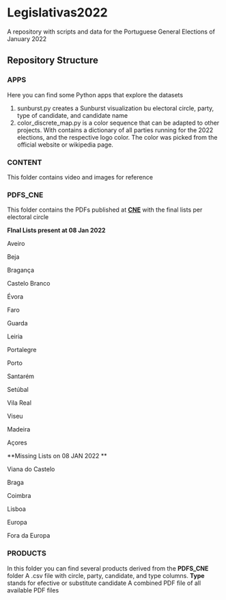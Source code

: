 # Legislativas2022
A repository with scripts and data for the Portuguese General Elections of January 2022

## Repository Structure

### APPS 
Here you can find some Python apps that explore the datasets

1. sunburst.py creates a Sunburst visualization bu electoral circle, party, type of candidate, and candidate name
2. color_discrete_map.py is a color sequence that can be adapted to other projects. With contains a dictionary of all parties running for the 2022 elections, and the respective logo color. The color was picked from the official website or wikipedia page. 

### CONTENT 
This folder contains video and images for reference 

### PDFS_CNE
This folder contains the PDFs published at [**CNE**](https://cne.pt/content/eleicoes-para-assembleia-da-republica-2022) with the final lists per electoral circle 

**FInal Lists present at 08 Jan 2022**

Aveiro

Beja

Bragança

Castelo Branco

Évora

Faro

Guarda

Leiria

Portalegre

Porto

Santarém

Setúbal

Vila Real

Viseu

Madeira

Açores

**Missing Lists on 08 JAN 2022 **

Viana do Castelo 

Braga

Coimbra

Lisboa

Europa 

Fora da Europa

### PRODUCTS

In this folder you can find several products derived from the **PDFS_CNE** folder 
A .csv file with circle, party, candidate, and type columns.
**Type** stands for efective or substitute candidate
A combined PDF file of all available PDF files 

